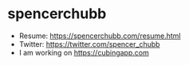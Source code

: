 # spencerchubb

- Resume: https://spencerchubb.com/resume.html
- Twitter: https://twitter.com/spencer_chubb
- I am working on https://cubingapp.com
